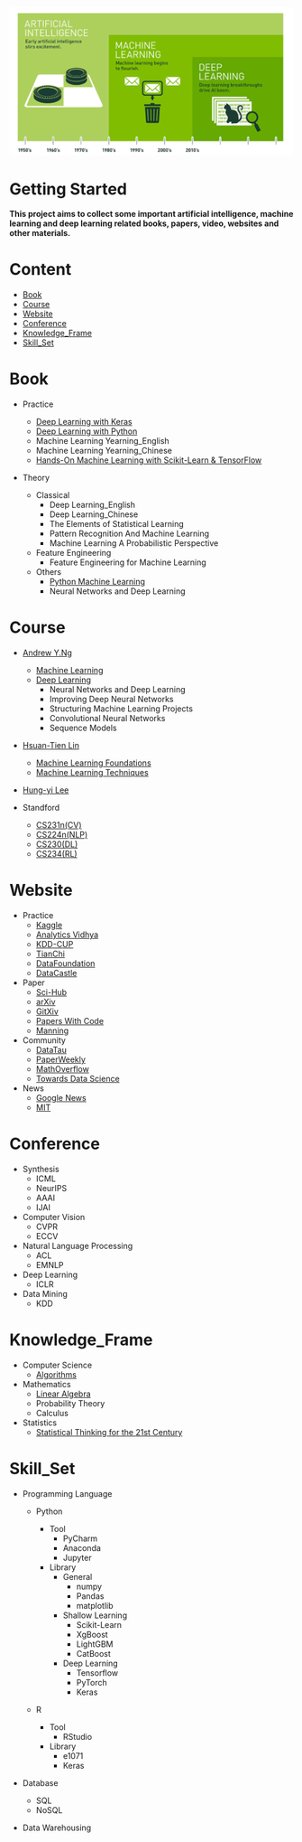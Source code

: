 ![Picture](https://github.com/pku-H2R/AI-ML-DL-Material/blob/master/Picture/AI-ML-DL.png)
   
# Getting Started 

**This project aims to collect some important artificial intelligence, machine learning and deep learning related books, papers, video, websites and other materials.**

   
# Content
* [Book](#Book)
* [Course](#Course)
* [Website](#Website)
* [Conference](#Conference)
* [Knowledge_Frame](#Knowledge_Frame)
* [Skill_Set](#Skill_Set)


# Book

* Practice
    *  [Deep Learning with Keras](https://github.com/PacktPublishing/Deep-Learning-with-Keras)
    *  [Deep Learning with Python](https://github.com/fchollet/deep-learning-with-python-notebooks)
    *  Machine Learning Yearning_English
    *  Machine Learning Yearning_Chinese
    *  [Hands-On Machine Learning with Scikit-Learn & TensorFlow](https://github.com/RedstoneWill/Hands-On-Machine-Learning-with-Sklearn-TensorFlow/blob/master/README.md)
    

* Theory
    * Classical
        * Deep Learning_English
        * Deep Learning_Chinese
        * The Elements of Statistical Learning
        * Pattern Recognition And Machine Learning
        * Machine Learning A Probabilistic Perspective
    * Feature Engineering
        * Feature Engineering for Machine Learning
    * Others
        * [Python Machine Learning](https://github.com/rasbt/python-machine-learning-book-2nd-edition)
        * Neural Networks and Deep Learning

# Course

*  [Andrew Y.Ng](https://www.deeplearning.ai/deep-learning-specialization/)
    *  [Machine Learning](https://study.163.com/course/introduction.htm?courseId=1004570029&_trace_c_p_k2_=f8135eba8b2a4655a992989a04a6ef1a)
    *  [Deep Learning](https://mooc.study.163.com/smartSpec/detail/1001319001.htm)
         *  Neural Networks and Deep Learning
         *  Improving Deep Neural Networks
         *  Structuring Machine Learning Projects
         *  Convolutional Neural Networks
         *  Sequence Models
    
* [Hsuan-Tien Lin](https://www.csie.ntu.edu.tw/~htlin/)
    * [Machine Learning Foundations](https://www.bilibili.com/video/av1624332?from=search&seid=4625598210232104722)
    * [Machine Learning Techniques](https://www.bilibili.com/video/av12469267/)

* [Hung-yi Lee](http://speech.ee.ntu.edu.tw/~tlkagk/)

* Standford
    * [CS231n(CV)](http://cs231n.stanford.edu/)
    * [CS224n(NLP)](https://web.stanford.edu/class/cs224n/index.html)
    * [CS230(DL)](https://web.stanford.edu/class/cs230/)
    * [CS234(RL)](http://web.stanford.edu/class/cs234/index.html)

# Website

* Practice
    * [Kaggle](https://www.kaggle.com/)
    * [Analytics Vidhya](https://www.analyticsvidhya.com/)
    * [KDD-CUP](https://www.kdd.org/kdd-cup?from=www.mlhub123.com)
    * [TianChi](https://tianchi.aliyun.com/home/?from=www.mlhub123.com)
    * [DataFoundation](https://www.datafountain.cn/#/?from=www.mlhub123.com)
    * [DataCastle](http://www.pkbigdata.com/?from=www.mlhub123.com)
* Paper
    * [Sci-Hub](https://sci-hub.tw/)
    * [arXiv](https://arxiv.org)
    * [GitXiv](http://www.gitxiv.com/?from=www.mlhub123.com)
    * [Papers With Code](https://paperswithcode.com/?from=www.mlhub123.com)
    * [Manning](https://www.manning.com/)
* Community
    * [DataTau](https://www.datatau.com/?from=www.mlhub123.com)
    * [PaperWeekly](http://www.paperweekly.site/?from=www.mlhub123.com)
    * [MathOverflow](https://mathoverflow.net/?from=www.mlhub123.com)
    * [Towards Data Science](https://towardsdatascience.com/)
* News
    * [Google News](https://news.google.com/topics/CAAqIggKIhxDQkFTRHdvSkwyMHZNREZvZVdoZkVnSmxiaWdBUAE?hl=en-US&gl=US&ceid=US%3Aen)
    * [MIT](http://news.mit.edu/topic/machine-learning?from=www.mlhub123.com)
 

# Conference

* Synthesis
    * ICML
    * NeurIPS
    * AAAI
    * IJAI
* Computer Vision
    * CVPR
    * ECCV
* Natural Language Processing
    * ACL
    * EMNLP
* Deep Learning
    * ICLR
* Data Mining
    * KDD

# Knowledge_Frame

* Computer Science
    * [Algorithms](https://github.com/jeffgerickson/algorithms)
* Mathematics
    * [Linear Algebra](http://math.mit.edu/~gs/learningfromdata/)
    * Probability Theory
    * Calculus
 * Statistics
    * [Statistical Thinking for the 21st Century](http://statsthinking21.org/)
 
# Skill_Set

* Programming Language
     * Python
         * Tool
            * PyCharm
            * Anaconda
            * Jupyter
         * Library
            * General
               * numpy
               * Pandas
               * matplotlib
            * Shallow Learning 
               * Scikit-Learn
               * XgBoost
               * LightGBM
               * CatBoost
            * Deep Learning
               * Tensorflow
               * PyTorch
               * Keras
            
     * R
         * Tool
            * RStudio
         * Library
            * e1071
            * Keras
     
* Database
     * SQL
     * NoSQL
     
* Data Warehousing

